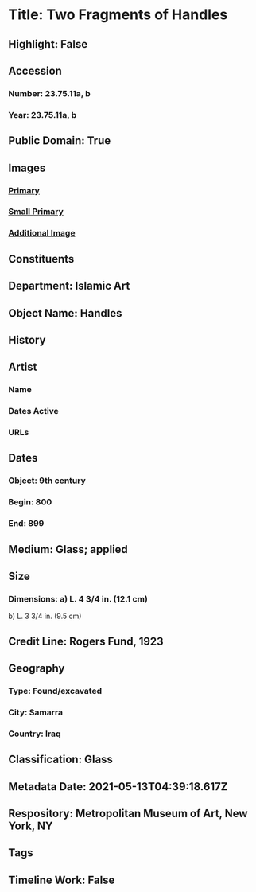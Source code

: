 # Title: Two Fragments of Handles
## Highlight: False
## Accession
### Number: 23.75.11a, b
### Year: 23.75.11a, b
## Public Domain: True
## Images
### [Primary](https://images.metmuseum.org/CRDImages/is/original/sf23-75-11a.jpg)
### [Small Primary](https://images.metmuseum.org/CRDImages/is/web-large/sf23-75-11a.jpg)
### [Additional Image](https://images.metmuseum.org/CRDImages/is/original/sf23-75-118a.jpg)
## Constituents
## Department: Islamic Art
## Object Name: Handles
## History
## Artist
### Name
### Dates Active
### URLs
## Dates
### Object: 9th century
### Begin: 800
### End: 899
## Medium: Glass; applied
## Size
### Dimensions: a) L. 4 3/4 in. (12.1 cm)
b) L. 3 3/4 in. (9.5 cm)
## Credit Line: Rogers Fund, 1923
## Geography
### Type: Found/excavated
### City: Samarra
### Country: Iraq
## Classification: Glass
## Metadata Date: 2021-05-13T04:39:18.617Z
## Respository: Metropolitan Museum of Art, New York, NY
## Tags
## Timeline Work: False